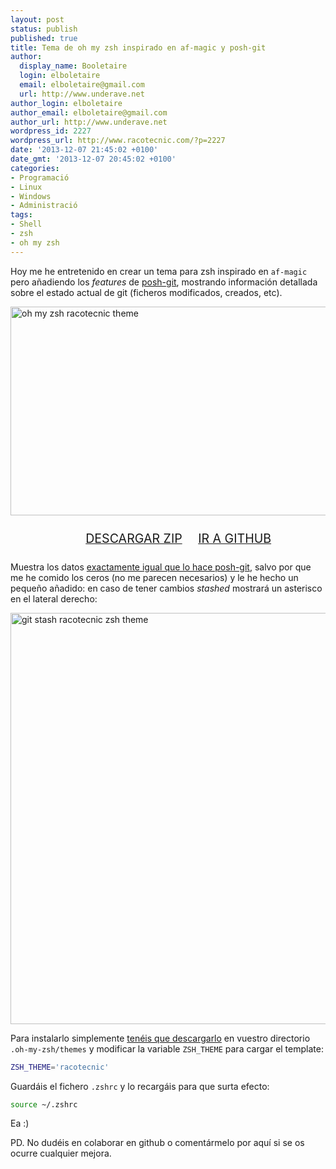 ```yaml
---
layout: post
status: publish
published: true
title: Tema de oh my zsh inspirado en af-magic y posh-git
author:
  display_name: Booletaire
  login: elboletaire
  email: elboletaire@gmail.com
  url: http://www.underave.net
author_login: elboletaire
author_email: elboletaire@gmail.com
author_url: http://www.underave.net
wordpress_id: 2227
wordpress_url: http://www.racotecnic.com/?p=2227
date: '2013-12-07 21:45:02 +0100'
date_gmt: '2013-12-07 20:45:02 +0100'
categories:
- Programació
- Linux
- Windows
- Administració
tags:
- Shell
- zsh
- oh my zsh
---
```


Hoy me he entretenido en crear un tema para zsh inspirado en `af-magic` pero añadiendo los <i>features</i> de <a title="Ir al proyecto posh-git" href="https://github.com/dahlbyk/posh-git" rel="nofollow external">posh-git</a>, mostrando información detallada sobre el estado actual de git (ficheros modificados, creados, etc).

<a href="http://www.racotecnic.com/wp-content/uploads/2013/12/Captura-de-pantalla-2013-12-07-21.28.46.png"><img class="aligncenter size-full wp-image-2230" alt="oh my zsh racotecnic theme" src="http://www.racotecnic.com/wp-content/uploads/2013/12/Captura-de-pantalla-2013-12-07-21.28.46.png" width="595" height="334" /></a>
<ul style="text-align:center; list-style: none; font-size: 140%; text-transform: uppercase; margin: 25px 0">
<li style="display:inline; margin-right: 20px; padding: 0"><a href="https://github.com/elboletaire/zsh-theme-racotecnic/archive/master.zip" rel="nofollow">Descargar zip</a></li>
<li style="display:inline; padding: 0"><a href="https://github.com/elboletaire/zsh-theme-racotecnic" rel="external nofollow">Ir a github</a></li>
</ul>

Muestra los datos <a title="Detalles sobre posh-git" href="https://github.com/dahlbyk/posh-git#the-prompt" rel="nofollow external">exactamente igual que lo hace posh-git</a>, salvo por que me he comido los ceros (no me parecen necesarios) y le he hecho un pequeño añadido: en caso de tener cambios <i>stashed</i> mostrará un asterisco en el lateral derecho:

<a href="http://www.racotecnic.com/wp-content/uploads/2013/12/git_stash_zsh.png"><img class="aligncenter size-full wp-image-2240" style="height: auto;" alt="git stash racotecnic zsh theme" src="http://www.racotecnic.com/wp-content/uploads/2013/12/git_stash_zsh.png" width="658" height="250" /></a>

Para instalarlo simplemente <a title="Descargar tema zsh de racotecnic" href="https://github.com/elboletaire/zsh-theme-racotecnic/raw/master/racotecnic.zsh-theme" rel="nofollow external">tenéis que descargarlo</a> en vuestro directorio `.oh-my-zsh/themes` y modificar la variable `ZSH_THEME` para cargar el template:

~~~bash
ZSH_THEME='racotecnic'
~~~

Guardáis el fichero `.zshrc` y lo recargáis para que surta efecto:

~~~bash
source ~/.zshrc
~~~

Ea :)

PD. No dudéis en colaborar en github o comentármelo por aquí si se os ocurre cualquier mejora.

